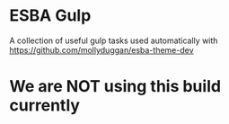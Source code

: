# ESBA Gulp
A collection of useful gulp tasks used automatically with https://github.com/mollyduggan/esba-theme-dev

# We are NOT using this build currently
